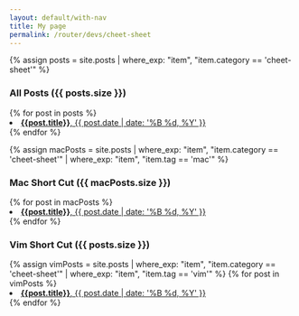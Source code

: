 ```yaml
---
layout: default/with-nav
title: My page
permalink: /router/devs/cheet-sheet
---
```


{% assign posts = site.posts | where_exp: "item", "item.category == 'cheet-sheet'" %}

<h3>All Posts ({{ posts.size }})</h3>
{% for post in posts %}
<li>
  <a href="{{ post.url }}"> <b>{{post.title}}</b>, {{ post.date | date: '%B %d, %Y' }}</a>
</li>
{% endfor %}

{% assign macPosts = site.posts | where_exp: "item", "item.category == 'cheet-sheet'" | where_exp: "item", "item.tag == 'mac'" %}

<h3>Mac Short Cut ({{ macPosts.size }})</h3>
{% for post in macPosts %}
<li>
  <a href="{{ post.url }}"> <b>{{post.title}}</b>, {{ post.date | date: '%B %d, %Y' }}</a>
</li>
{% endfor %}

<h3>Vim Short Cut ({{ posts.size }})</h3>
{% assign vimPosts = site.posts | where_exp: "item", "item.category == 'cheet-sheet'" | where_exp: "item", "item.tag == 'vim'" %}
{% for post in vimPosts %}
<li>
  <a href="{{ post.url }}"> <b>{{post.title}}</b>, {{ post.date | date: '%B %d, %Y' }}</a>
</li>
{% endfor %}
